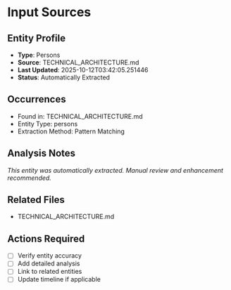 # Input Sources

## Entity Profile
- **Type**: Persons
- **Source**: TECHNICAL_ARCHITECTURE.md
- **Last Updated**: 2025-10-12T03:42:05.251446
- **Status**: Automatically Extracted

## Occurrences
- Found in: TECHNICAL_ARCHITECTURE.md
- Entity Type: persons
- Extraction Method: Pattern Matching

## Analysis Notes
*This entity was automatically extracted. Manual review and enhancement recommended.*

## Related Files
- TECHNICAL_ARCHITECTURE.md

## Actions Required
- [ ] Verify entity accuracy
- [ ] Add detailed analysis
- [ ] Link to related entities
- [ ] Update timeline if applicable
